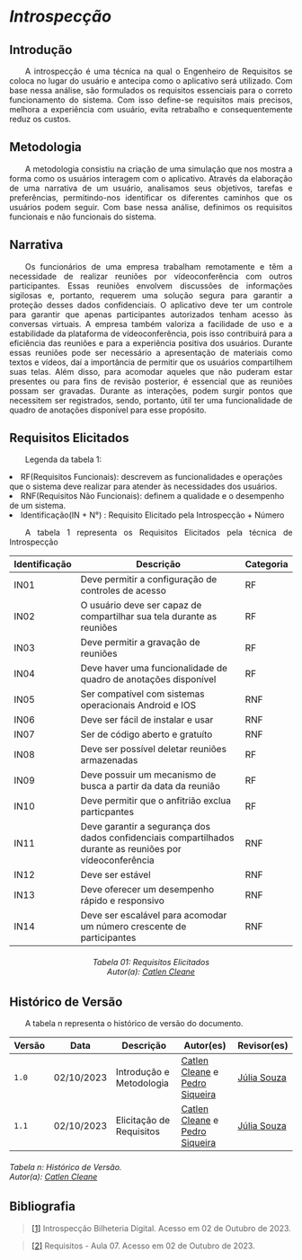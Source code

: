 # ***Introspecção***

## **Introdução**
<p align="justify">
&emsp;&emsp;A introspecção é uma técnica na qual o Engenheiro de Requisitos se coloca no lugar do usuário e antecipa como o aplicativo será utilizado. Com base nessa análise, são formulados os requisitos essenciais para o correto funcionamento do sistema. Com isso define-se requisitos mais precisos, melhora a experiência com usuário, evita retrabalho e consequentemente reduz os custos.
</p>

## **Metodologia**
<p align="justify">
&emsp;&emsp;A metodologia consistiu na criação de uma simulação que nos mostra a forma como os usuários interagem com o aplicativo. Através da elaboração de uma narrativa de um usuário, analisamos seus objetivos, tarefas e preferências, permitindo-nos identificar os diferentes caminhos que os usuários podem seguir. Com base nessa análise, definimos os requisitos funcionais e não funcionais do sistema.
</p>

## **Narrativa**
<p align="justify">
&emsp;&emsp;Os funcionários de uma empresa trabalham remotamente e têm a necessidade de realizar reuniões por vídeoconferência com outros participantes. Essas reuniões envolvem discussões de informações sigilosas e, portanto, requerem uma solução segura para garantir a proteção desses dados confidenciais. O aplicativo deve ter um controle para garantir que apenas participantes autorizados tenham acesso às conversas virtuais. A empresa também valoriza a facilidade de uso e a estabilidade da plataforma de vídeoconferência, pois isso contribuirá para a eficiência das reuniões e para a experiência positiva dos usuários. Durante essas reuniões pode ser necessário a apresentação de materiais como textos e vídeos, daí a importância de permitir que os usuários compartilhem suas telas. Além disso, para acomodar aqueles que não puderam estar presentes ou para fins de revisão posterior, é essencial que as reuniões possam ser gravadas. Durante as interações, podem surgir pontos que necessitem ser registrados, sendo, portanto, útil ter uma funcionalidade de quadro de anotações disponível para esse propósito.
</p>

## **Requisitos Elicitados**
<p align="justify">
&emsp;&emsp;Legenda da tabela 1: 
<li> RF(Requisitos Funcionais): descrevem as funcionalidades e operações que o sistema deve realizar para atender às necessidades dos usuários. </li>
<li> RNF(Requisitos Não Funcionais): definem a qualidade e o desempenho de um sistema. </li>
<li> Identificação(IN + N°) : Requisito Elicitado pela Introspecção + Número
</p>
<p align="justify">
&emsp;&emsp;A tabela 1 representa os Requisitos Elicitados pela técnica de Introspecção
</p>

| Identificação  | Descrição  | Categoria | 
|-----|---------------------------------------------------------|-------|
|IN01| Deve permitir a configuração de controles de acesso | RF |
|IN02| O usuário deve ser capaz de compartilhar sua tela durante as reuniões | RF|
|IN03| Deve permitir a gravação de reuniões  | RF |
|IN04| Deve haver uma funcionalidade de quadro de anotações disponível | RF |
|IN05| Ser compatível com sistemas operacionais Android e IOS| RNF|
|IN06| Deve ser fácil de instalar e usar|RNF|
|IN07| Ser de código aberto e gratuíto| RNF|
|IN08| Deve ser possível deletar reuniões armazenadas | RF|
|IN09|Deve possuir um mecanismo de busca a partir da data da reunião| RF|
|IN10| Deve permitir que o anfitrião exclua particpantes | RF|
|IN11| Deve garantir a segurança dos dados confidenciais compartilhados durante as reuniões por vídeoconferência| RNF |
|IN12| Deve ser estável | RNF|
|IN13| Deve oferecer um desempenho rápido e responsivo | RNF |
|IN14| Deve ser escalável para acomodar um número crescente de participantes | RNF |

<h6 align = "center"> Tabela 01: Requisitos Elicitados
<br> Autor(a): <a href="https://github.com/fulanodetal"><a href="https://github.com/catlenc">Catlen Cleane</a></h6>
</center>
</p>

## **Histórico de Versão**
<p align="justify">
&emsp;&emsp;A tabela n representa o histórico de versão do documento.
</p>

| Versão | Data | Descrição | Autor(es) | Revisor(es) |
| ------ | ---- | --------- | --------- | ---------- |
| `1.0`  | 02/10/2023 | Introdução e Metodologia | [Catlen Cleane](https://github.com/catlenc) e [Pedro Siqueira](https://github.com/PedroSiq) | [Júlia Souza](https://github.com/JuliaSSouza) |
| `1.1`  | 02/10/2023 | Elicitação de Requisitos | [Catlen Cleane](https://github.com/catlenc) e [Pedro Siqueira](https://github.com/PedroSiq) | [Júlia Souza](https://github.com/JuliaSSouza) |
<h6> Tabela n: Histórico de Versão.
<br> Autor(a): <a href="https://github.com/catlenc">Catlen Cleane</a></h6>
</center>

## **Bibliografia**
> <a href="https://requisitos-de-software.github.io/2023.1-BilheteriaDigital/elicitacao/tecnicas/introspeccao/">[1]</a> Introspecção Bilheteria Digital. Acesso em 02 de Outubro de 2023.

> <a href="https://aprender3.unb.br/pluginfile.php/2692772/mod_resource/content/2/Requisitos%20-%20Aula%2007.pdf">[2]</a> Requisitos - Aula 07. Acesso em 02 de Outubro de 2023.